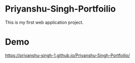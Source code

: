 # Priyanshu-Singh-Portfoilio

This is my first web application project.

# Demo

https://priyanshu-singh-1.github.io/Priyanshu-Singh-Portfoilio/
